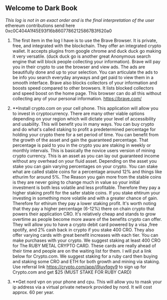 ## Welcome to Dark Book
*This log is not in an exact order and is the final interpretation of the user*
ethereum contributions send here 0xc0C404A1f45E93f16b86077862125867B3f620a0

1. The first item in the log I have is to use the Brave Browser. It is private, free, and integrated with the blockchain. They offer an integrated crypto wallet. It accepts plugins from google chrome and duck duck go making it very versatile. (duck duck go is another great Anonymous search engine that will block people collecting your information). Brave will pay you in their crypto to use the browser and view ads. The ads are beautifully done and up to your selection. You can articulate the ads to be info you search everyday anyways and get paid to view them in a smooth interface. Brave also blocks collectors of your information and boosts speed compared to other browsers. It lists blocked collectors and speed boost on the home page. This browser can do all this without collecting any of your personal information.
                                                                 https://brave.com/
                                                                 
2. **Install crypto.com on your cell phone. This application will allow you to invest in cryptocurrency. There are many other viable options depending on your region which will dictate your level of accessibility and usability. This will benefit you in many ways. You can buy crypto and do what's called staking to profit a predetermined percentage for holding your crypto there for a set period of time. You can benefit from the growth of the asset and gain the guaranteed percentage. That percentage is paid to you in the crypto you are staking in weekly or monthly intervals. This is basically the novice users version of mining crypto currency. This is an asset as you can lay out guaranteed income without any overhead on your fluid asset. Depending on the asset you stake you can gain varying percentages on your crypto. You can stake what are called stable coins for a percentage around 12% and things like ethurim for around 5%. The Reason you gain more from the stable coins is they are never going to change much in value so your initial investment is both less volatile and less profitable. Therefore they pay a higher staking profit for the safer stable coins. If you stake ehtirum your investing in something more volatile and with a greater chance of gain. Therefore for ethirum they pay a lower staking profit. It's worth noting that they pay a higher percentage (6-12%) there on chain crypto that powers their application CRO. It's relatively cheap and stands to grow overtime as people become more aware of the benefits crypto can offer. They will allow you to have a crypto debit card powered by a visa ,free spotify, and 2% cash back in crypto if you stake 400 CRO. They also offer varying cards with great benefit increases with each tier. You can make purchases with your crypto. We suggest staking at least 400 CRO for The RUBY METAL CRYPTO CARD. These cards are really ahead of their time and people are on the waiting list for them. I will put a link below for Crypto.com. We suggest staking for a ruby card then buying and staking some CRO and ETH for both growth and mining via staking.
                                 Use referral link https://crypto.com/app/j9juyfqgy9 to sign up for Crypto.com and get $25 (MUST STAKE FOR RUBY CARD)

3. **Get nord vpn on your phone and cpu. This will allow you to mask your ip address via a virtual private network provided by nord. It will cost approx. 60 per year.





